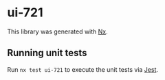 # ui-721

This library was generated with [Nx](https://nx.dev).

## Running unit tests

Run `nx test ui-721` to execute the unit tests via [Jest](https://jestjs.io).
